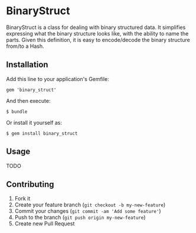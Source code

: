# BinaryStruct

BinaryStruct is a class for dealing with binary structured data.  It simplifies
expressing what the binary structure looks like, with the ability to name the
parts.  Given this definition, it is easy to encode/decode the binary structure
from/to a Hash.

## Installation

Add this line to your application's Gemfile:

    gem 'binary_struct'

And then execute:

    $ bundle

Or install it yourself as:

    $ gem install binary_struct

## Usage

TODO

## Contributing

1. Fork it
2. Create your feature branch (`git checkout -b my-new-feature`)
3. Commit your changes (`git commit -am 'Add some feature'`)
4. Push to the branch (`git push origin my-new-feature`)
5. Create new Pull Request
